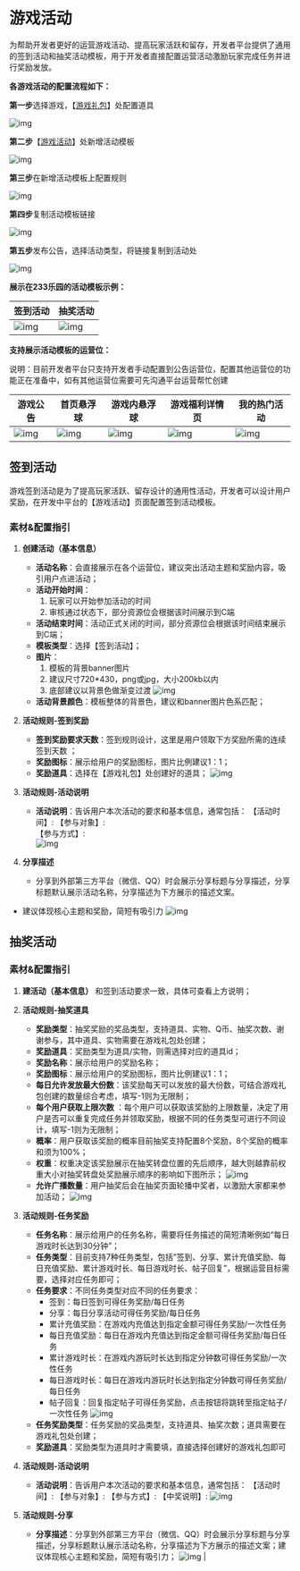 # 游戏活动

为帮助开发者更好的运营游戏活动、提高玩家活跃和留存，开发者平台提供了通用的签到活动和抽奖活动模板，用于开发者直接配置运营活动激励玩家完成任务并进行奖励发放。

**各游戏活动的配置流程如下：**


**第一步**选择游戏，【[游戏礼包](https://portal.ark.online/#/admin/prop-list)】处配置道具

![img](https://arkimg.ark.online/1725523305970-67.webp)   

**第二步**【[游戏活动](https://portal.ark.online/#/admin/active-template)】处新增活动模板 

![img](https://arkimg.ark.online/1725523305971-68.webp)

**第三步**在新增活动模板上配置规则

 ![img](https://arkimg.ark.online/1725523305971-69.webp)

**第四步**复制活动模板链接

![img](https://arkimg.ark.online/1725523305971-70.webp)

**第五步**发布公告，选择活动类型，将链接复制到活动处 

![img](https://arkimg.ark.online/1725523305971-71.webp)

                                                  

**展示在233乐园的活动模板示例：**

| **签到活动**                                            | **抽奖活动**                                            |
| ------------------------------------------------------- | ------------------------------------------------------- |
| ![img](https://arkimg.ark.online/1725523305971-72.webp) | ![img](https://arkimg.ark.online/1725523305971-73.webp) |

**支持展示活动模板的运营位：**

说明：目前开发者平台只支持开发者手动配置到公告运营位，配置其他运营位的功能正在准备中，如有其他运营位需要可先沟通平台运营帮忙创建

| **游戏公告**                                            | **首页悬浮球**                                          | **游戏内悬浮球**                                        | **游戏福利详情页**                                      | **我的热门活动**                                        |
| ------------------------------------------------------- | ------------------------------------------------------- | ------------------------------------------------------- | ------------------------------------------------------- | ------------------------------------------------------- |
| ![img](https://arkimg.ark.online/1725523305971-74.webp) | ![img](https://arkimg.ark.online/1725523305971-75.webp) | ![img](https://arkimg.ark.online/1725523305971-76.webp) | ![img](https://arkimg.ark.online/1725523305971-77.webp) | ![img](https://arkimg.ark.online/1725523305971-78.webp) |

## 签到活动

游戏签到活动是为了提高玩家活跃、留存设计的通用性活动，开发者可以设计用户奖励，在开发中平台的【游戏活动】页面配置签到活动模板。

### 素材&配置指引

1. **创建活动（基本信息）**
   
   - **活动名称**：会直接展示在各个运营位，建议突出活动主题和奖励内容，吸引用户点进活动；
   - **活动开始时间**：
     1.  玩家可以开始参加活动的时间
     2.  审核通过状态下，部分资源位会根据该时间展示到C端
    - **活动结束时间**：活动正式关闭的时间，部分资源位会根据该时间结束展示到C端；
    - **模板类型**：选择【签到活动】；
    - **图片**：
      1. 模板的背景banner图片
      2. 建议尺寸720*430，png或jpg，大小200kb以内
      3. 底部建议以背景色做渐变过渡
    ![img](https://arkimg.ark.online/1725523305971-79.webp)
    - **活动背景颜色**：模板整体的背景色，建议和banner图片色系匹配；

2. **活动规则-签到奖励**
   - **签到奖励要求天数**：签到规则设计，这里是用户领取下方奖励所需的连续签到天数 ；
   - **奖励图标**：展示给用户的奖励图标，图片比例建议1：1；
   - **奖励道具**：选择在【游戏礼包】处创建好的道具；
    ![img](https://arkimg.ark.online/1725523305971-80.webp)

3. **活动规则-活动说明**
   - **活动说明**：告诉用户本次活动的要求和基本信息，通常包括：
     【活动时间】:
     【参与对象】:     
     【参与方式】:     
     ![img](https://arkimg.ark.online/1725523305971-81.webp)
    
4. **分享描述** 
   - 分享到外部第三方平台（微信、QQ）时会展示分享标题与分享描述，分享标题默认展示活动名称，分享描述为下方展示的描述文案。
  - 建议体现核心主题和奖励，简短有吸引力
  ![img](https://arkimg.ark.online/1725523305971-82.webp)

## 抽奖活动


### 素材&配置指引

1. **建活动（基本信息）**
   和签到活动要求一致，具体可查看上方说明；

2. **活动规则-抽奖道具**
    -  **奖励类型**：抽奖奖励的奖品类型，支持道具、实物、Q币、抽奖次数、谢谢参与，其中道具、实物需要在游戏礼包处创建；
    -  **奖励道具**：奖励类型为道具/实物，则需选择对应的道具id；
    -  **奖励名称**：展示给用户的奖励名称；
    -  **奖励图标**：展示给用户的奖励图标，图片比例建议1：1；
    -  **每日允许发放最大份数**：该奖励每天可以发放的最大份数，可结合游戏礼包创建的数量综合考虑，填写-1则为无限制；
    -  **每个用户获取上限次数** ：每个用户可以获取该奖励的上限数量，决定了用户是否可以重复完成任务并领取奖励，根据不同的任务类型可进行不同设计，填写-1则为无限制；
    -  **概率**：用户获取该奖励的概率目前抽奖支持配置8个奖励，8个奖励的概率和须为100%；
    -  **权重**：权重决定该奖励展示在抽奖转盘位置的先后顺序，越大则越靠前权重大小对抽奖转盘处奖励展示顺序的影响如下图所示；
       ![img](https://arkimg.ark.online/1725523305971-84.webp)
    -  **允许广播数量**：用户抽奖后会在抽奖页面轮播中奖者，以激励大家都来参加活动；
     ![img](https://arkimg.ark.online/1725523305971-85.webp)

3. **活动规则-任务奖励**
   - **任务名称**：展示给用户的任务名称，需要将任务描述的简短清晰例如“每日游戏时长达到30分钟”；
   - **任务类型**：目前支持7种任务类型，包括”签到、分享、累计充值奖励、每日充值奖励、累计游戏时长、每日游戏时长、帖子回复”，根据运营目标需要，选择对应任务即可；
   - **任务要求**：不同任务类型对应不同的任务要求：
       - 签到：每日签到可得任务奖励/每日任务
       - 分享：每日分享活动可得任务奖励/每日任务
       - 累计充值奖励：在游戏内充值达到指定金额可得任务奖励/一次性任务
       - 每日充值奖励：每日在游戏内充值达到指定金额可得任务奖励/每日任务
       - 累计游戏时长：在游戏内游玩时长达到指定分钟数可得任务奖励/一次性任务
       - 每日游戏时长：每日在游戏内游玩时长达到指定分钟数可得任务奖励/每日任务
       - 帖子回复：回复指定帖子可得任务奖励，点击按钮将跳转至指定帖子/一次性任务
   ![img](https://arkimg.ark.online/1725523305971-86.webp)
    - **任务奖励类型**：任务奖励的奖品类型，支持道具、抽奖次数；道具需要在游戏礼包处创建；
    - **奖励道具**：奖励类型为道具时才需要填，直接选择创建好的游戏礼包即可
  
4. **活动规则-活动说明**
   - **活动说明**：告诉用户本次活动的要求和基本信息，通常包括：
   【活动时间】:
   【参与对象】:
   【参与方式】:
   【中奖说明】:
 ![img](https://arkimg.ark.online/1725523305971-87.webp)


5. **活动规则-分享**
   - **分享描述**：分享到外部第三方平台（微信、QQ）时会展示分享标题与分享描述，分享标题默认展示活动名称，分享描述为下方展示的描述文案；建议体现核心主题和奖励，简短有吸引力；
     ![img](https://arkimg.ark.online/1725523305971-88.webp)
                          |

